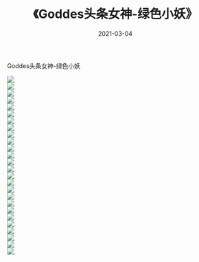 ﻿---
layout: post
title:  《Goddes头条女神-绿色小妖》
date:   2021-03-04
img: http://img.660000.xyz/Sharelink/网络美图/2021/Goddes头条女神-绿色小妖/000.jpg
categories: [美女, 清纯, 唯美]
---

Goddes头条女神-绿色小妖

  ![](http://img.660000.xyz/Sharelink/网络美图/2021/Goddes头条女神-绿色小妖/001.jpg) <br> ![](http://img.660000.xyz/Sharelink/网络美图/2021/Goddes头条女神-绿色小妖/002.jpg) <br> ![](http://img.660000.xyz/Sharelink/网络美图/2021/Goddes头条女神-绿色小妖/003.jpg) <br> ![](http://img.660000.xyz/Sharelink/网络美图/2021/Goddes头条女神-绿色小妖/004.jpg) <br> ![](http://img.660000.xyz/Sharelink/网络美图/2021/Goddes头条女神-绿色小妖/005.jpg) <br> ![](http://img.660000.xyz/Sharelink/网络美图/2021/Goddes头条女神-绿色小妖/006.jpg) <br> ![](http://img.660000.xyz/Sharelink/网络美图/2021/Goddes头条女神-绿色小妖/007.jpg) <br> ![](http://img.660000.xyz/Sharelink/网络美图/2021/Goddes头条女神-绿色小妖/008.jpg) <br> ![](http://img.660000.xyz/Sharelink/网络美图/2021/Goddes头条女神-绿色小妖/009.jpg) <br> ![](http://img.660000.xyz/Sharelink/网络美图/2021/Goddes头条女神-绿色小妖/010.jpg) <br> ![](http://img.660000.xyz/Sharelink/网络美图/2021/Goddes头条女神-绿色小妖/011.jpg) <br> ![](http://img.660000.xyz/Sharelink/网络美图/2021/Goddes头条女神-绿色小妖/012.jpg) <br> ![](http://img.660000.xyz/Sharelink/网络美图/2021/Goddes头条女神-绿色小妖/013.jpg) <br> ![](http://img.660000.xyz/Sharelink/网络美图/2021/Goddes头条女神-绿色小妖/014.jpg) <br> ![](http://img.660000.xyz/Sharelink/网络美图/2021/Goddes头条女神-绿色小妖/015.jpg) <br> ![](http://img.660000.xyz/Sharelink/网络美图/2021/Goddes头条女神-绿色小妖/016.jpg) <br> ![](http://img.660000.xyz/Sharelink/网络美图/2021/Goddes头条女神-绿色小妖/017.jpg) <br> ![](http://img.660000.xyz/Sharelink/网络美图/2021/Goddes头条女神-绿色小妖/018.jpg) <br> ![](http://img.660000.xyz/Sharelink/网络美图/2021/Goddes头条女神-绿色小妖/019.jpg) <br> ![](http://img.660000.xyz/Sharelink/网络美图/2021/Goddes头条女神-绿色小妖/020.jpg) <br> ![](http://img.660000.xyz/Sharelink/网络美图/2021/Goddes头条女神-绿色小妖/021.jpg) <br> ![](http://img.660000.xyz/Sharelink/网络美图/2021/Goddes头条女神-绿色小妖/022.jpg) <br> ![](http://img.660000.xyz/Sharelink/网络美图/2021/Goddes头条女神-绿色小妖/023.jpg) <br> ![](http://img.660000.xyz/Sharelink/网络美图/2021/Goddes头条女神-绿色小妖/024.jpg) <br> ![](http://img.660000.xyz/Sharelink/网络美图/2021/Goddes头条女神-绿色小妖/025.jpg) <br> ![](http://img.660000.xyz/Sharelink/网络美图/2021/Goddes头条女神-绿色小妖/026.jpg) <br>